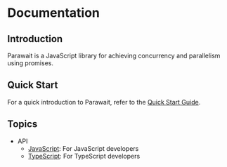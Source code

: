 # Documentation

## Introduction

Parawait is a JavaScript library for achieving concurrency and parallelism using promises.

## Quick Start

For a quick introduction to Parawait, refer to the [Quick Start Guide](./quick-start.md).

## Topics

- API
  - [JavaScript](./api/javascript/api.md): For JavaScript developers
  - [TypeScript](./api/typescript/api.md): For TypeScript developers
